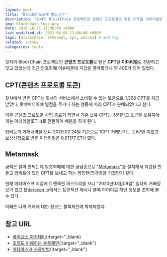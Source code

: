 ```yaml
---
layout: post
title: "BlockChain에 발담그기"
description: "왓챠의 BlockChain 프로젝트인 콘텐츠 프로토콜로 받은 CPT을 이더리얼로 전환 "
img: blockchain_logo.png
date: 2018-10-21 11:36:00 +0900
last_modified_at: 2021-05-04 11:00:00 +0900
tags: [blockchain, ethereal, cpt, watcha] # add tag
related: survey
categories: tools
---
```



왓챠의 BlockChain 프로젝트인 **콘텐츠 프로토콜**로 받은 **CPT**을 **이더리얼**로 전환하고 잊고 있었는데 최근 암호화폐 이슈때문에 지갑을 열어봤더니 약 40$가 되어 있었다. 
<!--more-->

## CPT(콘텐츠 프로토콜 토큰)

왓챠에서 받은 CPT는 왓챠의 서비스에서 소비할 수 있는 토큰으로 1,398 CPT를 지급 받았다. 왓챠피디아에 별점을 주거나 하는 행동에 따라 CPT가 분배되었다고 한다. 

이후 [콘텐츠 프로토콜 사업 종료](https://contentsprotocol.io/ko/index.html)가 되면서 기존 보유 CPT는 정리하고 토큰을 보유자에게는 이더리얼(ETH)로 전환하여 배분을 하게 된다. 

업비트의 거래내역을 보니 2020.02.24일 기준으로 1CPT 거래단가는 2.67원 이었고 보상신청으로 받은 이더리얼은 0.01177 ETH 였다. 

## Metamask 

금액은 얼마 안되는데 암호화폐에 대한 궁금증으로 "[Metamask](https://metamask.io)"를 설치해서 지갑을 만들고 업비트에 있던 CPT를 보내고 하는 복잡한(?)과정을 거쳤던거 같다. 

현재 메타마스크 지갑에 트랜잭션 히스토리를 보니 "2020년03월09일" 일자의 거래정보가 있고 [Ehterscan.io](https://etherscan.io/block/9635713)에서는 트랜잭션 해시나 블록 아이디로 해당 정보를 조회해 볼 수 있다. 

어째뜬 나의 거래에 대한 정보는 블록체인에 박제되었다. 

## 참고 URL

- [바이낸스 아카데미](https://academy.binance.com/ko/start-here){:target="_blank}
- [초딩도 이해하는 블록체인](https://steemkr.com/kr/@tintom/2fgvq8){:target="_blank"}
- [메타마스크 사용방법](https://academy.binance.com/ko/articles/how-to-use-metamask){:target="_blank"}
